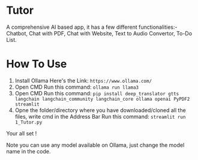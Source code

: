 # Tutor
A comprehensive AI based app, it has a few different functionalities:- Chatbot, Chat with PDF, Chat with Website, Text to Audio Convertor, To-Do List. 

# How To Use

1. Install Ollama
   Here's the Link: ```https://www.ollama.com/```
2. Open CMD
   Run this command: ```ollama run llama3```
3. Open CMD
   Run this command: ```pip install deep_translator gtts langchain langchain_community langchain_core ollama openai PyPDF2 streamlit```
4. Opne the folder/directory where you have downloaded/cloned all the files, write cmd in the Address Bar
   Run this command: ```streamlit run 1_Tutor.py```

Your all set !

Note you can use any model available on Ollama, just change the model name in the code.
